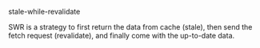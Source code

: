 stale-while-revalidate

SWR is a strategy to first return the data from cache (stale), then send the fetch request (revalidate), and finally come with the up-to-date data.
